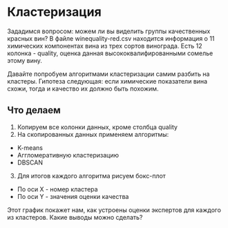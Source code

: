 # Кластеризация


Зададимся вопросом: можем ли вы виделить группы качественных красных вин?
В файле winequality-red.csv находится информация о 11 химических компонентах вина из трех сортов винограда. 
Есть 12 колонка - quality, оценка данная высококвалифированными сомелье этому вину. 

Давайте попробуем алгоритмами кластеризации самим разбить на кластеры. 
Гипотеза следующая: если химические показатели вина схожи, тогда и качество их должно быть похожим.

## Что делаем

1. Копируем все колонки данных, кроме столбца quality
2. На скопированных данных применяем алгоритмы:
- K-means
- Аггломеративную кластеризацию
- DBSCAN 
3. Для итогов каждого алгоритма рисуем бокс-плот
- По оси Х - номер кластера
- По оси Y - значения оценки качества

Этот график покажет нам, как устроены оценки экспертов для каждого из кластеров.
Какие выводы можно сделать?
